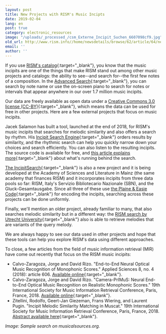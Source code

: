 ```yaml
---
layout: post
title: New Projects with RISM's Music Incipts
date: 2019-02-04
lang: en
post: true
category: electronic_resources
image: "/uploads/_processed_/csm_Externe_Incipit_Suchen_6607098cf9.jpg"
old_url: http://www.rism.info//home/newsdetails/browse/62/article/64/new-projects-with-risms-music-incipts.html
email: ''
author: ''
---
```



If you use [RISM's catalog](https://opac.rism.info/){:target="_blank"}, you know that the music incipits are one of the things that make RISM stand out among other music projects and catalogs: the ability to see--and search for--the first few notes of a composition. In the [Advanced Search](https://opac.rism.info/index.php?id=3){:target="_blank"}, you can search by note name or use the on-screen piano to search for notes or intervals that appear anywhere in our over 1.7 million music incipits.

Our data are freely available as open data under a [Creative Commons 3.0 license (CC-BY)](http://creativecommons.org/licenses/by/3.0/){:target="_blank"}, which means the data can be used for free in other projects. Here are a few external projects that focus on music incipits.

Jacek Salamon has built a tool, launched at the end of 2018, for RISM's music incipits that searches for melodic similarity and also offers a search by rhythm. His [Incipit Search Engine](http://musicalsources.org/){:target="_blank"} orders results by similarity, and the rhythmic search can help you quickly narrow down your choices and search efficiently. You can also listen to the resulting incipits. The source code is available for free, and [this article explains more](https://www.codeproject.com/Articles/1268315/Searching-music-incipits-in-metric-space-with-loca){:target="_blank"} about what's running behind the search.

[The IncipitSearch](https://incipitsearch.adwmainz.net/){:target="_blank"} is also a new project and it is being developed at the Academy of Sciences and Literature in Mainz (the same academy that finances RISM) and it incorporates incipits from three data pools so far: RISM, Italy's Servizio Bibliotecario Nazionale (SBN), and the Gluck-Gesamtausgabe. Since all three of these use [the Plaine & Easie Code](http://www.iaml.info/plaine-easie-code){:target="_blank"} for encoding the incipits, searching across these projects can be done uniformly.

Finally, we'll mention an older project, already familiar to many, that also searches melodic similarity but in a different way: the [RISM search by Utrecht University](https://www.projects.science.uu.nl/monochord/risma2/query/db){:target="_blank"} also is able to retrieve melodies that are variants of the query melody.

We are always happy to see our data used in other projects and hope that these tools can help you explore RISM's data using different approaches.

To close, a few articles from the field of music information retrieval (MIR) have come out recently that focus on the RISM music incipits:

- Calvo-Zaragoza, Jorge and David Rizo. "End-to-End Neural Optical Music Recognition of Monophonic Scores." Applied Sciences 8, no. 4 (2018): article 606. [Available online](https://doi.org/10.3390/app8040606){:target="_blank"}.
- Calvo-Zaragoza, Jorge and David Rizo. "Camera-PrIMuS: Neural End-to-End Optical Music Recognition on Realistic Monophonic Scores." 19th International Society for Music Information Retrieval Conference, Paris, France, 2018. [Available online](http://ismir2018.ircam.fr/doc/pdfs/33_Paper.pdf){:target="_blank"}.
- Zitellini, Rodolfo, Geert-Jan Giezeman, Frans Wiering, and Laurent Pugin. "Incipit Melodic Similarity Matching in Muscat." 19th International Society for Music Information Retrieval Conference, Paris, France, 2018. [Abstract available here](http://ismir2018.ircam.fr/pages/events-lbd.html){:target="_blank"}.



_Image: Sample search on musicalsources.org._



<script type="text/javascript">var switchTo5x=true;</script><script type="text/javascript" src="http://w.sharethis.com/button/buttons.js"></script><script type="text/javascript">stLight.options({publisher: "9b601438-1ce1-49d8-bfd7-9cff5df54c17", doNotHash: false, doNotCopy: false, hashAddressBar: false});</script>